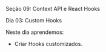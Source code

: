 Seção 09: Context API e React Hooks

Dia 03: Custom Hooks

Neste dia aprendemos:
- Criar Hooks customizados. 